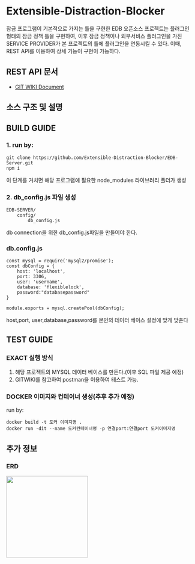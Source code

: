 Extensible-Distraction-Blocker
=========================================

잠금 프로그램이 기본적으로 가지는 틀을 구현한 EDB 오픈소스 프로젝트는  플러그인 형태의 잠금 정책 틀을 구현하여, 이후 잠금 정책이나 외부서비스 플러그인을 가진 SERVICE PROVIDER가 본 프로젝트의 틀에 플러그인을 연동시킬 수 있다. 이때, REST API를 이용하여 상세 기능이 구현이 가능하다. 

## REST API  문서
* [GIT WIKI Document](https://github.com/Extensible-Distraction-Blocker/EDB-Server/wiki)

## 소스 구조 및 설명 


## BUILD GUIDE

### 1. run by: 
```
git clone https://github.com/Extensible-Distraction-Blocker/EDB-Server.git
npm i 

```
이 단계를 거치면 해당 프로그램에 필요한 node_modules 라이브러리 폴더가 생성

### 2. db_config.js 파일 생성
```
EDB-SERVER/
	config/
		db_config.js

```
db connection을 위한 db_config.js파일을 만들어야 한다.

### db.config.js

```
const mysql = require('mysql2/promise');
const dbConfig = {
    host: 'localhost',
    port: 3306,
    user: 'username',
    database: 'flexiblelock',
    password:"databasepassword"
}

module.exports = mysql.createPool(dbConfig);

```
host,port, user,database,password를 본인의 데이터 베이스 설정에 맞게 맞춘다

## TEST GUIDE
### EXACT 실행 방식
1.  해당 프로젝트의 MYSQL 데이터 베이스를 만든다.(이후 SQL 파일 제공 예정)
2. GITWIKI를 참고하여 postman을 이용하여 테스트 가능.

### DOCKER 이미지와 컨테이너 생성(추후 추가 예정)
run by: 
```
docker build -t 도커 이미지명 .
docker run -dit --name 도커컨테이너명 -p 연결port:연결port 도커이미지명
```

## 추가 정보

### ERD
<div>
<img width=217 src="https://user-images.githubusercontent.com/29730565/69398217-9d7a9500-0d2c-11ea-986d-9582c565c40f.png">
</div>